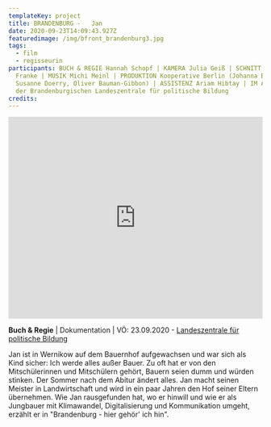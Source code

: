 ```yaml
---
templateKey: project
title: BRANDENBURG -   Jan
date: 2020-09-23T14:09:43.927Z
featuredimage: /img/bfront_brandenburg3.jpg
tags:
  - film
  - regisseurin
participants: BUCH & REGIE Hannah Schopf | KAMERA Julia Geiß | SCHNITT Leonardo
  Franke | MUSIK Michi Meinl | PRODUKTION Kooperative Berlin (Johanna Behre,
  Susanne Doerry, Oliver Bauman-Gibbon) | ASSISTENZ Ariam Hibtay | IM AUFTRAG
  der Brandenburgischen Landeszentrale für politische Bildung
credits:
---
```

<iframe width="100%" height="400" src="https://www.youtube.com/embed/2NyY5lcNAYg" frameborder="0" allow="accelerometer; autoplay; clipboard-write; encrypted-media; gyroscope; picture-in-picture" allowfullscreen></iframe>

**Buch & Regie** | Dokumentation | VÖ: 23.09.2020 - [Landeszentrale für politische Bildung](https://www.youtube.com/watch?v=2NyY5lcNAYg)

Jan ist in Wernikow auf dem Bauernhof aufgewachsen und war sich als Kind sicher: Ich werde alles außer Bauer. Zu oft hat er von den Mitschülerinnen und Mitschülern gehört, Bauern seien dumm und würden stinken. Der Sommer nach dem Abitur ändert alles. Jan macht seinen Meister in Landwirtschaft und wird in ein paar Jahren den Hof seiner Eltern übernehmen. Wie Jan rausgefunden hat, wo er hinwill und wie er als Jungbauer mit Klimawandel, Digitalisierung und Kommunikation umgeht, erzählt er in "Brandenburg - hier gehör' ich hin".